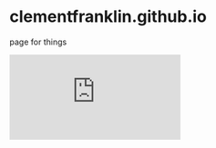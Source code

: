 # clementfranklin.github.io
page for things


![alt text](https://cdn.rawgit.com/clementfranklin/clementfranklin.github.io/090e80e0/index.html)
